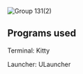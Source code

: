 ![Group 131(2)](https://github.com/user-attachments/assets/771cfa88-bfaa-486e-a6af-bea3be303bbf)

## Programs used

Terminal: Kitty

Launcher: ULauncher
